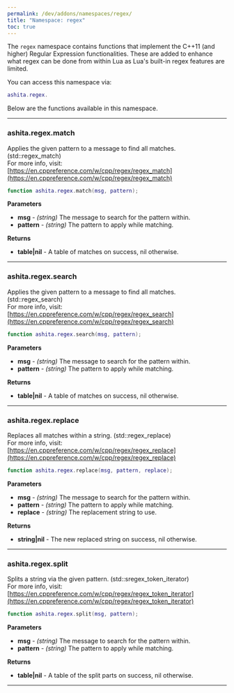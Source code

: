 ```yaml
---
permalink: /dev/addons/namespaces/regex/
title: "Namespace: regex"
toc: true
---
```


The `regex` namespace contains functions that implement the C++11 (and higher) Regular Expression functionalities. These are added to enhance what regex can be done from within Lua as Lua's built-in regex features are limited.

You can access this namespace via:
```lua
ashita.regex.
```

Below are the functions available in this namespace.

---

### ashita.regex.match

Applies the given pattern to a message to find all matches. (std::regex_match)<br />
For more info, visit: [https://en.cppreference.com/w/cpp/regex/regex_match](https://en.cppreference.com/w/cpp/regex/regex_match)
```lua
function ashita.regex.match(msg, pattern);
```
**Parameters**
  * **msg** - _(string)_ The message to search for the pattern within.
  * **pattern** - _(string)_ The pattern to apply while matching.

**Returns**
  * **table\|nil** - A table of matches on success, nil otherwise.

---

### ashita.regex.search

Applies the given pattern to a message to find all matches. (std::regex_search)<br />
For more info, visit: [https://en.cppreference.com/w/cpp/regex/regex_search](https://en.cppreference.com/w/cpp/regex/regex_search)
```lua
function ashita.regex.search(msg, pattern);
```
**Parameters**
  * **msg** - _(string)_ The message to search for the pattern within.
  * **pattern** - _(string)_ The pattern to apply while matching.

**Returns**
  * **table\|nil** - A table of matches on success, nil otherwise.

---

### ashita.regex.replace

Replaces all matches within a string. (std::regex_replace)<br />
For more info, visit: [https://en.cppreference.com/w/cpp/regex/regex_replace](https://en.cppreference.com/w/cpp/regex/regex_replace)
```lua
function ashita.regex.replace(msg, pattern, replace);
```
**Parameters**
  * **msg** - _(string)_ The message to search for the pattern within.
  * **pattern** - _(string)_ The pattern to apply while matching.
  * **replace** - _(string)_ The replacement string to use.

**Returns**
  * **string\|nil** - The new replaced string on success, nil otherwise.

---

### ashita.regex.split

Splits a string via the given pattern. (std::sregex_token_iterator)<br />
For more info, visit: [https://en.cppreference.com/w/cpp/regex/regex_token_iterator](https://en.cppreference.com/w/cpp/regex/regex_token_iterator)
```lua
function ashita.regex.split(msg, pattern);
```
**Parameters**
  * **msg** - _(string)_ The message to search for the pattern within.
  * **pattern** - _(string)_ The pattern to apply while matching.

**Returns**
  * **table\|nil** - A table of the split parts on success, nil otherwise.

---
